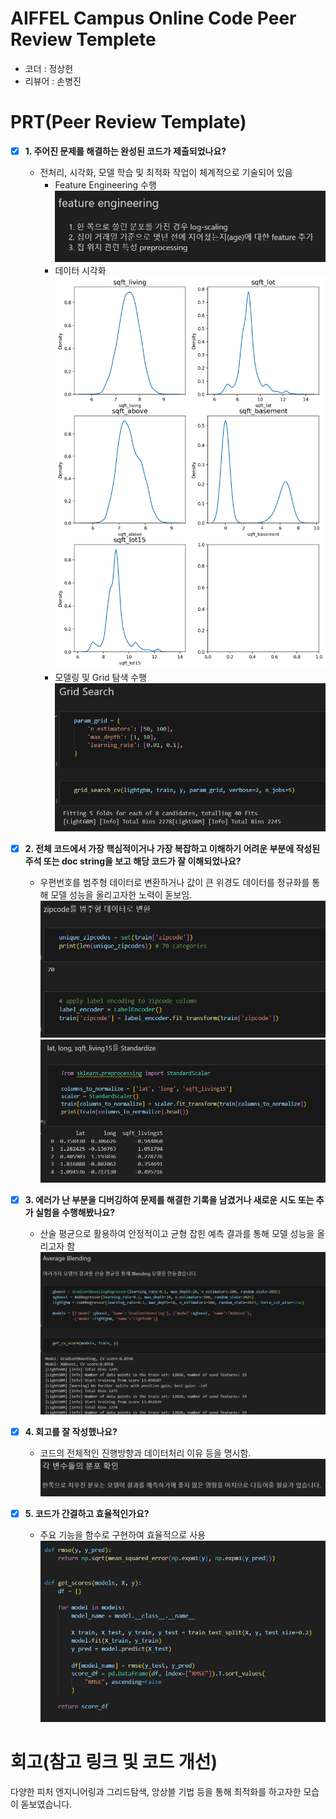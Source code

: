 # AIFFEL Campus Online Code Peer Review Templete
- 코더 : 정상헌
- 리뷰어 : 손병진


# PRT(Peer Review Template)
- [X]  **1. 주어진 문제를 해결하는 완성된 코드가 제출되었나요?**
    - 전처리, 시각화, 모델 학습 및 최적화 작업이 체계적으로 기술되어 있음
        - Feature Engineering 수행
            ![alt text](./screenshot/image_0.png)
        - 데이터 시각화
            ![alt text](./screenshot/image_1.png)
        - 모델링 및 Grid 탐색 수행
            ![alt text](./screenshot/image_2.png)
    

- [X]  **2. 전체 코드에서 가장 핵심적이거나 가장 복잡하고 이해하기 어려운 부분에 작성된 
주석 또는 doc string을 보고 해당 코드가 잘 이해되었나요?**
    - 우편번호를 범주형 데이터로 변환하거나 값이 큰 위경도 데이터를 정규화를 통해 모델 성능을 올리고자한 노력이 돋보임.
        ![alt text](./screenshot/image_4.png)
        ![alt text](./screenshot/image_5.png)
        
- [X]  **3. 에러가 난 부분을 디버깅하여 문제를 해결한 기록을 남겼거나
새로운 시도 또는 추가 실험을 수행해봤나요?**
    - 산술 평균으로 활용하여 안정적이고 균형 잡힌 예측 결과를 통해 모델 성능을 올리고자 함
        ![alt text](./screenshot/image_3.png)
        
- [X]  **4. 회고를 잘 작성했나요?**
    - 코드의 전체적인 진행방향과 데이터처리 이유 등을 명시함.
        ![alt text](./screenshot/image_7.png)
        
- [X]  **5. 코드가 간결하고 효율적인가요?**
    - 주요 기능을 함수로 구현하여 효율적으로 사용
        ![alt text](./screenshot/image_6.png)


# 회고(참고 링크 및 코드 개선)
다양한 피처 엔지니어링과 그리드탐색, 앙상블 기법 등을 통해 최적화를 하고자한 모습이 돋보였습니다.
